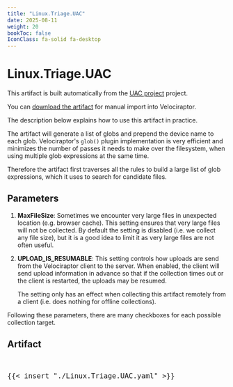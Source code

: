 ```yaml
---
title: "Linux.Triage.UAC"
date: 2025-08-11
weight: 20
bookToc: false
IconClass: fa-solid fa-desktop
---
```


# Linux.Triage.UAC

This artifact is built automatically from the [UAC
project](https://github.com/tclahr/uac) project.

You can [download the artifact](Linux.Triage.UAC.zip) for manual
import into Velociraptor.

The description below explains how to use this artifact in practice.

The artifact will generate a list of globs and prepend the device name
to each glob. Velociraptor's `glob()` plugin implementation is very
efficient and minimizes the number of passes it needs to make over the
filesystem, when using multiple glob expressions at the same time.

Therefore the artifact first traverses all the rules to build a large
list of glob expressions, which it uses to search for candidate files.

## Parameters

1. **MaxFileSize**: Sometimes we encounter very large files in
   unexpected location (e.g. browser cache). This setting ensures that
   very large files will not be collected. By default the setting is
   disabled (i.e. we collect any file size), but it is a good idea to
   limit it as very large files are not often useful.

2. **UPLOAD_IS_RESUMABLE**: This setting controls how uploads are send
   from the Velociraptor client to the server. When enabled, the
   client will send upload information in advance so that if the
   collection times out or the client is restarted, the uploads may be
   resumed.

   The setting only has an effect when collecting this artifact
   remotely from a client (i.e. does nothing for offline collections).

Following these parameters, there are many checkboxes for each
possible collection target.

## Artifact

<div style="max-height: 500px; overflow-y: auto; ">
<pre >
<code style="margin-top: -40px;font-size: medium;" class="language-yaml">
{{< insert "./Linux.Triage.UAC.yaml" >}}
</code>
</pre>
</div>
